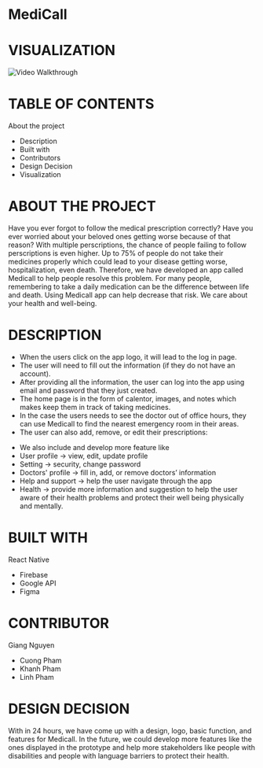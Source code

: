 # MediCall

VISUALIZATION
===============
<img src='https://github.com/giangvubinhng/medicall/blob/main/MediCallAppDemo.gif' title='Video Walkthrough' width='' alt='Video Walkthrough' />

TABLE OF CONTENTS
====================
About the project
- Description
- Built with
- Contributors
- Design Decision
- Visualization 


ABOUT THE PROJECT
===================
Have you ever forgot to follow the medical prescription correctly? Have you ever worried about your beloved ones getting worse because of that reason? With multiple perscriptions, the chance of people failing to follow perscriptions is even higher. Up to 75% of people do not take their medicines properly which could lead to your disease getting worse, hospitalization, even death. Therefore, we have developed an app called Medicall to help people resolve this problem. 
For many people, remembering to take a daily medication can be the difference between life and death. Using Medicall app can help decrease that risk. We care about your health and well-being.


DESCRIPTION
==============
- When the users click on the app logo, it will lead to the log in page.
- The user will need to fill out the information (if they do not have an account).
- After providing all the information, the user can log into the app using email and password that they just created.
- The home page is in the form of calentor, images, and notes which makes keep them in track of taking medicines.
- In the case the users needs to see the doctor out of office hours, they can use Medicall to find the nearest emergency room in their areas.
- The user can also add, remove, or edit their prescriptions:
+ We also include and develop more feature like
+ User profile -> view, edit, update profile
+ Setting -> security, change password
+ Doctors' profile -> fill in, add, or remove doctors’ information
+ Help and support -> help the user navigate through the app
+ Health -> provide more information and suggestion to help the user aware of their health problems and protect their well being physically and mentally.

BUILT WITH
==============
React Native
- Firebase
- Google API
- Figma


CONTRIBUTOR
===============
Giang Nguyen
- Cuong Pham
- Khanh Pham
- Linh Pham

DESIGN DECISION
================
With in 24 hours, we have come up with a design, logo, basic function, and features for Medicall. In the future, we could develop more features like the ones displayed in the prototype and help more stakeholders like people with disabilities and people with language barriers to protect their health. 
